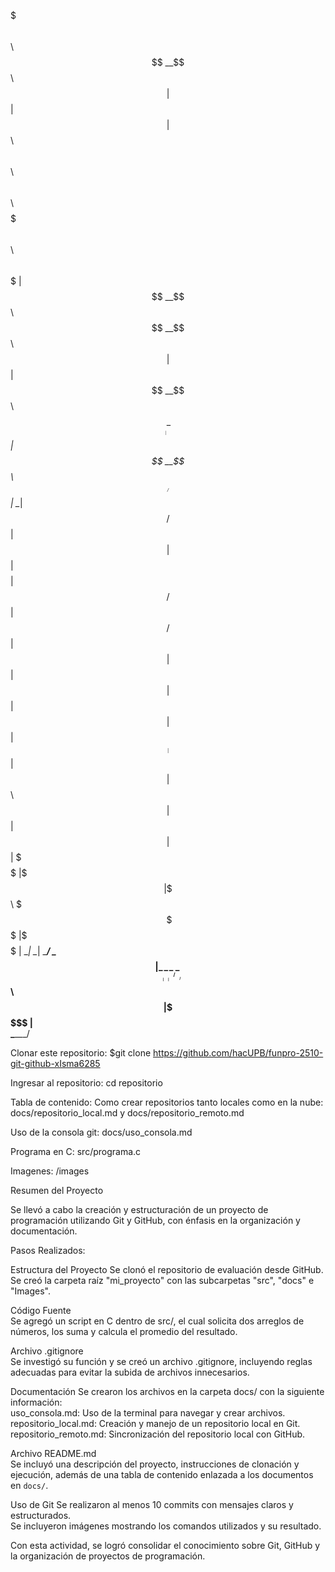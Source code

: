 $$$$$$$\                                                      $$\               
$$  __$$\                                                     $$ |              
$$ |  $$ | $$$$$$\   $$$$$$\  $$\   $$\  $$$$$$\   $$$$$$$\ $$$$$$\    $$$$$$\  
$$$$$$$  |$$  __$$\ $$  __$$\ $$ |  $$ |$$  __$$\ $$  _____|\_$$  _|  $$  __$$\ 
$$  ____/ $$ |  \__|$$ /  $$ |$$ |  $$ |$$$$$$$$ |$$ /        $$ |    $$ /  $$ |
$$ |      $$ |      $$ |  $$ |$$ |  $$ |$$   ____|$$ |        $$ |$$\ $$ |  $$ |
$$ |      $$ |      \$$$$$$  |\$$$$$$$ |\$$$$$$$\ \$$$$$$$\   \$$$$  |\$$$$$$  |
\__|      \__|       \______/  \____$$ | \_______| \_______|   \____/  \______/ 
                              $$\   $$ |                                        
                              \$$$$$$  |                                        
                               \______/                

Clonar este repositorio:
$git clone https://github.com/hacUPB/funpro-2510-git-github-xIsma6285

Ingresar al repositorio: 
cd repositorio

Tabla de contenido: 
Como crear repositorios tanto locales como en la nube: docs/repositorio_local.md y 
docs/repositorio_remoto.md 

Uso de la consola git: docs/uso_consola.md

Programa en C: src/programa.c

Imagenes: /images

Resumen del Proyecto

Se llevó a cabo la creación y estructuración de un proyecto de programación utilizando Git y GitHub, con énfasis en la organización y documentación.  

Pasos Realizados:  

Estructura del Proyecto 
Se clonó el repositorio de evaluación desde GitHub.  
Se creó la carpeta raíz "mi_proyecto" con las subcarpetas "src", "docs" e "Images".  

Código Fuente  
Se agregó un script en C dentro de src/, el cual solicita dos arreglos de números, los suma y calcula el promedio del resultado.  

Archivo .gitignore  
Se investigó su función y se creó un archivo .gitignore, incluyendo reglas adecuadas para evitar la subida de archivos innecesarios.  

Documentación 
Se crearon los archivos en la carpeta docs/ con la siguiente información:  
uso_consola.md: Uso de la terminal para navegar y crear archivos.  
repositorio_local.md: Creación y manejo de un repositorio local en Git.  
repositorio_remoto.md: Sincronización del repositorio local con GitHub.  

Archivo README.md  
Se incluyó una descripción del proyecto, instrucciones de clonación y ejecución, además de una tabla de contenido enlazada a los documentos en `docs/`.  

Uso de Git 
Se realizaron al menos 10 commits con mensajes claros y estructurados.  
Se incluyeron imágenes mostrando los comandos utilizados y su resultado.  

Con esta actividad, se logró consolidar el conocimiento sobre Git, GitHub y la organización de proyectos de programación.
